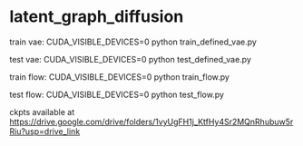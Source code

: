 # latent_graph_diffusion

train vae: CUDA_VISIBLE_DEVICES=0 python train_defined_vae.py 


test vae: CUDA_VISIBLE_DEVICES=0 python test_defined_vae.py 



train flow: CUDA_VISIBLE_DEVICES=0 python train_flow.py 


test flow: CUDA_VISIBLE_DEVICES=0 python test_flow.py 



ckpts available at https://drive.google.com/drive/folders/1vyUgFH1j_KtfHy4Sr2MQnRhubuw5rRiu?usp=drive_link
